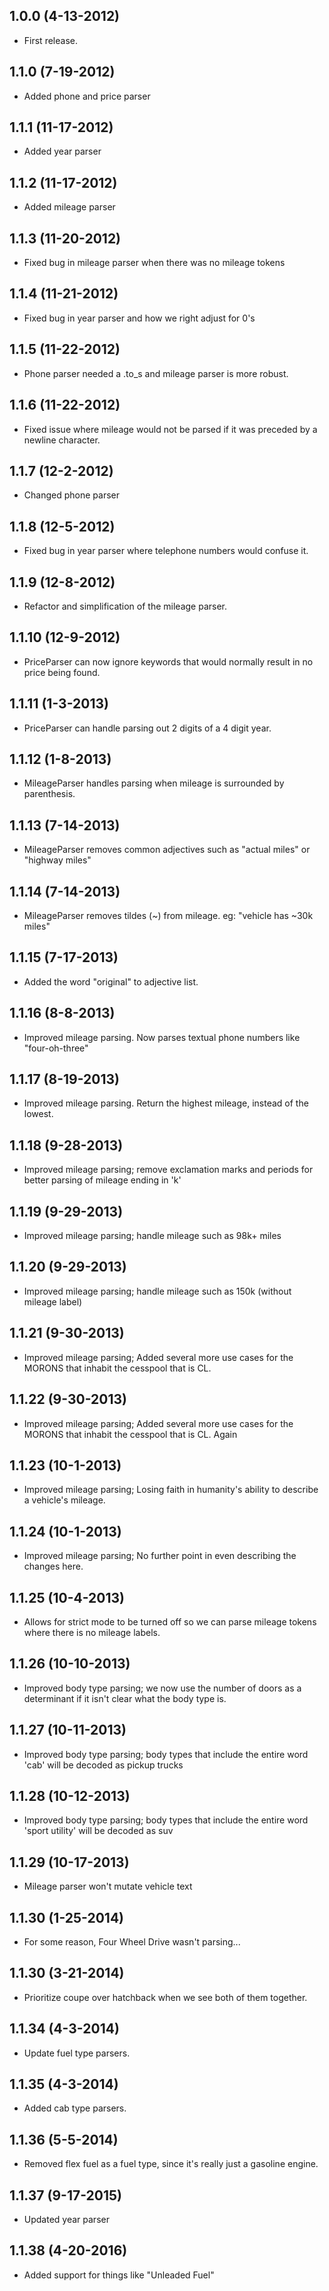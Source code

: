 ## 1.0.0 (4-13-2012)

* First release.

## 1.1.0 (7-19-2012)

* Added phone and price parser

## 1.1.1 (11-17-2012)

* Added year parser

## 1.1.2 (11-17-2012)

* Added mileage parser

## 1.1.3 (11-20-2012)

* Fixed bug in mileage parser when there was no mileage tokens

## 1.1.4 (11-21-2012)

* Fixed bug in year parser and how we right adjust for 0's

## 1.1.5 (11-22-2012)

* Phone parser needed a .to_s and mileage parser is more robust.

## 1.1.6 (11-22-2012)

* Fixed issue where mileage would not be parsed if it was preceded by a newline character.

## 1.1.7 (12-2-2012)

* Changed phone parser

## 1.1.8 (12-5-2012)

* Fixed bug in year parser where telephone numbers would confuse it.

## 1.1.9 (12-8-2012)

* Refactor and simplification of the mileage parser.

## 1.1.10 (12-9-2012)

* PriceParser can now ignore keywords that would normally result in no price being found.

## 1.1.11 (1-3-2013)

* PriceParser can handle parsing out 2 digits of a 4 digit year.

## 1.1.12 (1-8-2013)

* MileageParser handles parsing when mileage is surrounded by parenthesis.

## 1.1.13 (7-14-2013)

* MileageParser removes common adjectives such as "actual miles" or "highway miles"

## 1.1.14 (7-14-2013)

* MileageParser removes tildes (~) from mileage. eg: "vehicle has ~30k miles"

## 1.1.15 (7-17-2013)

* Added the word "original" to adjective list.

## 1.1.16 (8-8-2013)

* Improved mileage parsing. Now parses textual phone numbers like "four-oh-three"

## 1.1.17 (8-19-2013)

* Improved mileage parsing. Return the highest mileage, instead of the lowest.

## 1.1.18 (9-28-2013)

* Improved mileage parsing; remove exclamation marks and periods for better parsing of mileage ending in 'k'

## 1.1.19 (9-29-2013)

* Improved mileage parsing; handle mileage such as 98k+ miles

## 1.1.20 (9-29-2013)

* Improved mileage parsing; handle mileage such as 150k (without mileage label)

## 1.1.21 (9-30-2013)

* Improved mileage parsing; Added several more use cases for the MORONS that inhabit the cesspool that is CL.

## 1.1.22 (9-30-2013)

* Improved mileage parsing; Added several more use cases for the MORONS that inhabit the cesspool that is CL. Again

## 1.1.23 (10-1-2013)

* Improved mileage parsing; Losing faith in humanity's ability to describe a vehicle's mileage.

## 1.1.24 (10-1-2013)

* Improved mileage parsing; No further point in even describing the changes here.

## 1.1.25 (10-4-2013)

* Allows for strict mode to be turned off so we can parse mileage tokens where there is no mileage labels.

## 1.1.26 (10-10-2013)

* Improved body type parsing; we now use the number of doors as a determinant if it isn't clear what the body type is.

## 1.1.27 (10-11-2013)

* Improved body type parsing; body types that include the entire word 'cab' will be decoded as pickup trucks

## 1.1.28 (10-12-2013)

* Improved body type parsing; body types that include the entire word 'sport utility' will be decoded as suv

## 1.1.29 (10-17-2013)

* Mileage parser won't mutate vehicle text

## 1.1.30 (1-25-2014)

* For some reason, Four Wheel Drive wasn't parsing...

## 1.1.30 (3-21-2014)

* Prioritize coupe over hatchback when we see both of them together.

## 1.1.34 (4-3-2014)

* Update fuel type parsers.

## 1.1.35 (4-3-2014)

* Added cab type parsers.

## 1.1.36 (5-5-2014)

* Removed flex fuel as a fuel type, since it's really just a gasoline engine.

## 1.1.37 (9-17-2015)

* Updated year parser

## 1.1.38 (4-20-2016)

* Added support for things like "Unleaded Fuel"

